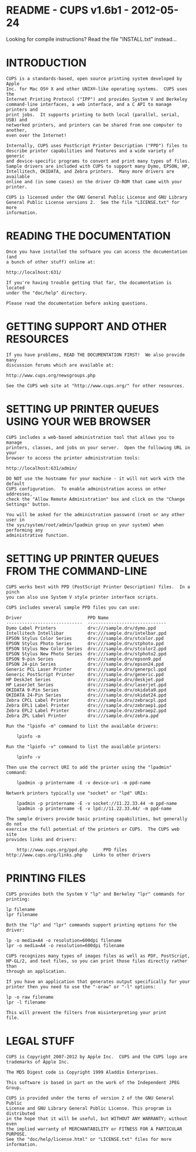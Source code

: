 README - CUPS v1.6b1 - 2012-05-24
====

Looking for compile instructions?  Read the file "INSTALL.txt"
instead...


INTRODUCTION
====

    CUPS is a standards-based, open source printing system developed by Apple
    Inc. for Mac OS® X and other UNIX®-like operating systems.  CUPS uses the
    Internet Printing Protocol ("IPP") and provides System V and Berkeley
    command-line interfaces, a web interface, and a C API to manage printers and
    print jobs.  It supports printing to both local (parallel, serial, USB) and
    networked printers, and printers can be shared from one computer to another,
    even over the Internet!

    Internally, CUPS uses PostScript Printer Description ("PPD") files to
    describe printer capabilities and features and a wide variety of generic
    and device-specific programs to convert and print many types of files.
    Sample drivers are included with CUPS to support many Dymo, EPSON, HP,
    Intellitech, OKIDATA, and Zebra printers.  Many more drivers are available
    online and (in some cases) on the driver CD-ROM that came with your printer.

    CUPS is licensed under the GNU General Public License and GNU Library
    General Public License versions 2.  See the file "LICENSE.txt" for more
    information.


READING THE DOCUMENTATION
====

    Once you have installed the software you can access the documentation (and
    a bunch of other stuff) online at:

	http://localhost:631/

    If you're having trouble getting that far, the documentation is located
    under the "doc/help" directory.

    Please read the documentation before asking questions.


GETTING SUPPORT AND OTHER RESOURCES
====

    If you have problems, READ THE DOCUMENTATION FIRST!  We also provide many
    discussion forums which are available at:

	http://www.cups.org/newsgroups.php

    See the CUPS web site at "http://www.cups.org/" for other resources.


SETTING UP PRINTER QUEUES USING YOUR WEB BROWSER
====

    CUPS includes a web-based administration tool that allows you to manage
    printers, classes, and jobs on your server.  Open the following URL in your
    browser to access the printer administration tools:

	http://localhost:631/admin/

    DO NOT use the hostname for your machine - it will not work with the default
    CUPS configuration.  To enable administration access on other addresses,
    check the "Allow Remote Administration" box and click on the "Change
    Settings" button.

    You will be asked for the administration password (root or any other user in
    the sys/system/root/admin/lpadmin group on your system) when performing any
    administrative function.


SETTING UP PRINTER QUEUES FROM THE COMMAND-LINE
====

    CUPS works best with PPD (PostScript Printer Description) files.  In a pinch
    you can also use System V style printer interface scripts.

    CUPS includes several sample PPD files you can use:

	Driver                         PPD Name
	-----------------------------  ------------------------------
	Dymo Label Printers            drv:///sample.drv/dymo.ppd
	Intellitech Intellibar         drv:///sample.drv/intelbar.ppd
	EPSON Stylus Color Series      drv:///sample.drv/stcolor.ppd
	EPSON Stylus Photo Series      drv:///sample.drv/stphoto.ppd
	EPSON Stylus New Color Series  drv:///sample.drv/stcolor2.ppd
	EPSON Stylus New Photo Series  drv:///sample.drv/stphoto2.ppd
	EPSON 9-pin Series             drv:///sample.drv/epson9.ppd
	EPSON 24-pin Series            drv:///sample.drv/epson24.ppd
	Generic PCL Laser Printer      drv:///sample.drv/generpcl.ppd
	Generic PostScript Printer     drv:///sample.drv/generic.ppd
	HP DeskJet Series              drv:///sample.drv/deskjet.ppd
	HP LaserJet Series             drv:///sample.drv/laserjet.ppd
	OKIDATA 9-Pin Series           drv:///sample.drv/okidata9.ppd
	OKIDATA 24-Pin Series          drv:///sample.drv/okidat24.ppd
	Zebra CPCL Label Printer       drv:///sample.drv/zebracpl.ppd
	Zebra EPL1 Label Printer       drv:///sample.drv/zebraep1.ppd
	Zebra EPL2 Label Printer       drv:///sample.drv/zebraep2.ppd
	Zebra ZPL Label Printer        drv:///sample.drv/zebra.ppd

    Run the "lpinfo -m" command to list the available drivers:

        lpinfo -m

    Run the "lpinfo -v" command to list the available printers:

        lpinfo -v

    Then use the correct URI to add the printer using the "lpadmin" command:

        lpadmin -p printername -E -v device-uri -m ppd-name

    Network printers typically use "socket" or "lpd" URIs:

        lpadmin -p printername -E -v socket://11.22.33.44 -m ppd-name
        lpadmin -p printername -E -v lpd://11.22.33.44/ -m ppd-name

    The sample drivers provide basic printing capabilities, but generally do not
    exercise the full potential of the printers or CUPS.  The CUPS web site
    provides links and drivers:

        http://www.cups.org/ppd.php      PPD files
	http://www.cups.org/links.php    Links to other drivers


PRINTING FILES
====

    CUPS provides both the System V "lp" and Berkeley "lpr" commands for
    printing:

	lp filename
	lpr filename

    Both the "lp" and "lpr" commands support printing options for the driver:

	lp -o media=A4 -o resolution=600dpi filename
	lpr -o media=A4 -o resolution=600dpi filename

    CUPS recognizes many types of images files as well as PDF, PostScript,
    HP-GL/2, and text files, so you can print those files directly rather than
    through an application.

    If you have an application that generates output specifically for your
    printer then you need to use the "-oraw" or "-l" options:

	lp -o raw filename
	lpr -l filename

    This will prevent the filters from misinterpreting your print
    file.


LEGAL STUFF
====

    CUPS is Copyright 2007-2012 by Apple Inc.  CUPS and the CUPS logo are
    trademarks of Apple Inc.

    The MD5 Digest code is Copyright 1999 Aladdin Enterprises.

    This software is based in part on the work of the Independent JPEG Group.

    CUPS is provided under the terms of version 2 of the GNU General Public
    License and GNU Library General Public License. This program is distributed
    in the hope that it will be useful, but WITHOUT ANY WARRANTY; without even
    the implied warranty of MERCHANTABILITY or FITNESS FOR A PARTICULAR PURPOSE.
    See the "doc/help/license.html" or "LICENSE.txt" files for more information.
